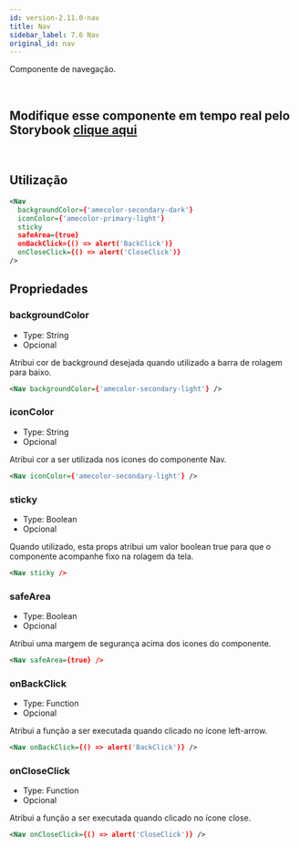 ```yaml
---
id: version-2.11.0-nav
title: Nav
sidebar_label: 7.6 Nav
original_id: nav
---
```


Componente de navegação.

<br>

## Modifique esse componente em tempo real pelo Storybook [clique aqui](https://ame-miniapp-components.calindra.com.br/storybook/?path=/story/organiza%C3%A7%C3%A3o-nav--basic)

<br>

## Utilização

```xml
<Nav
  backgroundColor={'amecolor-secondary-dark'}
  iconColor={'amecolor-primary-light'}
  sticky
  safeArea={true}
  onBackClick={() => alert('BackClick')}
  onCloseClick={() => alert('CloseClick')}
/>
```

## Propriedades

### backgroundColor

- Type: String
- Opcional

Atribui cor de background desejada quando utilizado a barra de rolagem para baixo.

```xml
<Nav backgroundColor={'amecolor-secondary-light'} />
```

### iconColor

- Type: String
- Opcional

Atribui cor a ser utilizada nos icones do componente Nav.

```xml
<Nav iconColor={'amecolor-secondary-light'} />
```

### sticky

- Type: Boolean
- Opcional

Quando utilizado, esta props atribui um valor boolean true para que o componente acompanhe fixo na rolagem da tela.

```xml
<Nav sticky />
```

### safeArea

- Type: Boolean
- Opcional

Atribui uma margem de segurança acima dos icones do componente.

```xml
<Nav safeArea={true} />
```

### onBackClick

- Type: Function
- Opcional

Atribui a função a ser executada quando clicado no ícone left-arrow.

```xml
<Nav onBackClick={() => alert('BackClick')} />
```

### onCloseClick

- Type: Function
- Opcional

Atribui a função a ser executada quando clicado no ícone close.

```xml
<Nav onCloseClick={() => alert('CloseClick')} />
```
